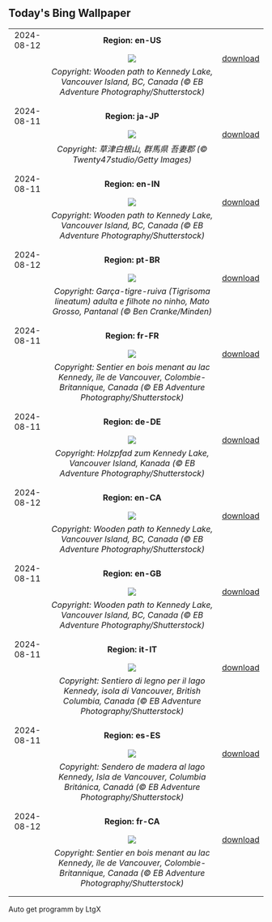 ## Today's Bing Wallpaper
|      |      |      |
| :----: | :----: | :----: |
|2024-08-12|**Region: en-US**||
||![](https://www.bing.com/th?id=OHR.TofinoVancouver_EN-US1466348668_UHD.jpg&pid=hp&w=1152&h=648&rs=1&c=4)| [download](https://www.bing.com/th?id=OHR.TofinoVancouver_EN-US1466348668_UHD.jpg)|
||*Copyright: Wooden path to Kennedy Lake, Vancouver Island, BC, Canada (© EB Adventure Photography/Shutterstock)*
||
|||
|2024-08-11|**Region: ja-JP**||
||![](https://www.bing.com/th?id=OHR.MountainDay2024_JA-JP9130465329_UHD.jpg&pid=hp&w=1152&h=648&rs=1&c=4)| [download](https://www.bing.com/th?id=OHR.MountainDay2024_JA-JP9130465329_UHD.jpg)|
||*Copyright: 草津白根山, 群馬県 吾妻郡 (© Twenty47studio/Getty Images)*
||
|||
|2024-08-11|**Region: en-IN**||
||![](https://www.bing.com/th?id=OHR.TofinoVancouver_EN-IN6327643260_UHD.jpg&pid=hp&w=1152&h=648&rs=1&c=4)| [download](https://www.bing.com/th?id=OHR.TofinoVancouver_EN-IN6327643260_UHD.jpg)|
||*Copyright: Wooden path to Kennedy Lake, Vancouver Island, BC, Canada (© EB Adventure Photography/Shutterstock)*
||
|||
|2024-08-12|**Region: pt-BR**||
||![](https://www.bing.com/th?id=OHR.DiadosPais_PT-BR1045421907_UHD.jpg&pid=hp&w=1152&h=648&rs=1&c=4)| [download](https://www.bing.com/th?id=OHR.DiadosPais_PT-BR1045421907_UHD.jpg)|
||*Copyright: Garça-tigre-ruiva (Tigrisoma lineatum) adulta e filhote no ninho, Mato Grosso, Pantanal (© Ben Cranke/Minden)*
||
|||
|2024-08-11|**Region: fr-FR**||
||![](https://www.bing.com/th?id=OHR.TofinoVancouver_FR-FR7602637860_UHD.jpg&pid=hp&w=1152&h=648&rs=1&c=4)| [download](https://www.bing.com/th?id=OHR.TofinoVancouver_FR-FR7602637860_UHD.jpg)|
||*Copyright: Sentier en bois menant au lac Kennedy, île de Vancouver, Colombie-Britannique, Canada (© EB Adventure Photography/Shutterstock)*
||
|||
|2024-08-11|**Region: de-DE**||
||![](https://www.bing.com/th?id=OHR.TofinoVancouver_DE-DE0365481347_UHD.jpg&pid=hp&w=1152&h=648&rs=1&c=4)| [download](https://www.bing.com/th?id=OHR.TofinoVancouver_DE-DE0365481347_UHD.jpg)|
||*Copyright: Holzpfad zum Kennedy Lake, Vancouver Island, Kanada (© EB Adventure Photography/Shutterstock)*
||
|||
|2024-08-12|**Region: en-CA**||
||![](https://www.bing.com/th?id=OHR.TofinoVancouver_EN-CA5475468429_UHD.jpg&pid=hp&w=1152&h=648&rs=1&c=4)| [download](https://www.bing.com/th?id=OHR.TofinoVancouver_EN-CA5475468429_UHD.jpg)|
||*Copyright: Wooden path to Kennedy Lake, Vancouver Island, BC, Canada (© EB Adventure Photography/Shutterstock)*
||
|||
|2024-08-11|**Region: en-GB**||
||![](https://www.bing.com/th?id=OHR.TofinoVancouver_EN-GB3629180467_UHD.jpg&pid=hp&w=1152&h=648&rs=1&c=4)| [download](https://www.bing.com/th?id=OHR.TofinoVancouver_EN-GB3629180467_UHD.jpg)|
||*Copyright: Wooden path to Kennedy Lake, Vancouver Island, BC, Canada (© EB Adventure Photography/Shutterstock)*
||
|||
|2024-08-11|**Region: it-IT**||
||![](https://www.bing.com/th?id=OHR.TofinoVancouver_IT-IT4209274959_UHD.jpg&pid=hp&w=1152&h=648&rs=1&c=4)| [download](https://www.bing.com/th?id=OHR.TofinoVancouver_IT-IT4209274959_UHD.jpg)|
||*Copyright: Sentiero di legno per il lago Kennedy, isola di Vancouver, British Columbia, Canada (© EB Adventure Photography/Shutterstock)*
||
|||
|2024-08-11|**Region: es-ES**||
||![](https://www.bing.com/th?id=OHR.TofinoVancouver_ES-ES1346437270_UHD.jpg&pid=hp&w=1152&h=648&rs=1&c=4)| [download](https://www.bing.com/th?id=OHR.TofinoVancouver_ES-ES1346437270_UHD.jpg)|
||*Copyright: Sendero de madera al lago Kennedy, Isla de Vancouver, Columbia Británica, Canadá (© EB Adventure Photography/Shutterstock)*
||
|||
|2024-08-12|**Region: fr-CA**||
||![](https://www.bing.com/th?id=OHR.TofinoVancouver_FR-CA4474347930_UHD.jpg&pid=hp&w=1152&h=648&rs=1&c=4)| [download](https://www.bing.com/th?id=OHR.TofinoVancouver_FR-CA4474347930_UHD.jpg)|
||*Copyright: Sentier en bois menant au lac Kennedy, île de Vancouver, Colombie-Britannique, Canada (© EB Adventure Photography/Shutterstock)*
||
|||

Auto get programm by LtgX
